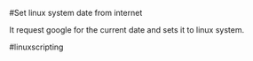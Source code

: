 #Set linux system date from internet

It request google for the current date and sets it to linux system.

\#linuxscripting
